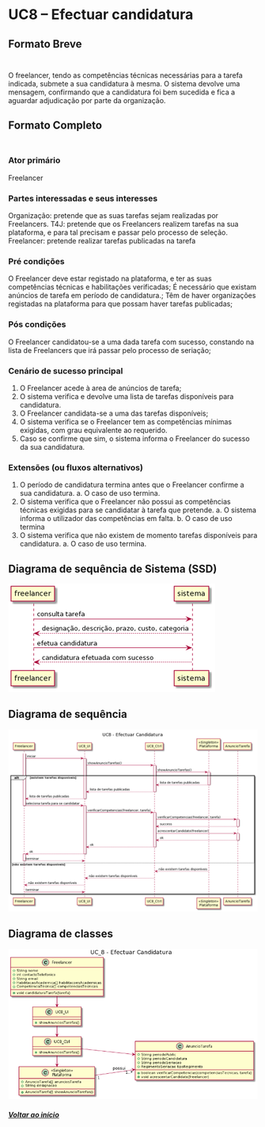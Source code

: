 # UC8 – Efectuar candidatura<br/>

## Formato Breve<br/><br/>
O freelancer, tendo as competências técnicas necessárias para a tarefa indicada, submete a sua candidatura à mesma. O sistema devolve uma mensagem, confirmando que a candidatura foi bem sucedida e fica a aguardar adjudicação por parte da organização.
## Formato Completo<br/><br/>
### Ator primário<br/>
Freelancer
### Partes interessadas e seus interesses<br/>
Organização: pretende que as suas tarefas sejam realizadas por Freelancers.
T4J: pretende que os Freelancers realizem tarefas na sua plataforma, e para tal precisam e passar pelo processo de seleção.
Freelancer: pretende realizar tarefas publicadas na tarefa
### Pré condições<br/>
O Freelancer deve estar registado na plataforma, e ter as suas competências técnicas e habilitações verificadas;
É necessário que existam anúncios de tarefa em período de candidatura.;
Têm de haver organizações registadas na plataforma para que possam haver tarefas publicadas;
### Pós condições<br/>
O Freelancer candidatou-se a uma dada tarefa com sucesso, constando na lista de Freelancers que irá passar pelo processo de seriação;
### Cenário de sucesso principal<br/>
1. O Freelancer acede à area de anúncios de tarefa;
2. O sistema verifica e devolve uma lista de tarefas disponíveis para candidatura.
3. O Freelancer candidata-se a uma das tarefas disponíveis;
4. O sistema verifica se o Freelancer tem as competências mínimas exigidas, com grau equivalente ao requerido.
5. Caso se confirme que sim, o sistema informa o Freelancer do sucesso da sua candidatura.
### Extensões (ou fluxos alternativos)<br/>
1.	O período de candidatura termina antes que o Freelancer confirme a sua candidatura.
a.	O caso de uso termina.
2.	O sistema verifica que o Freelancer não possui as competências técnicas exigidas para se candidatar à tarefa que pretende.
a.	O sistema informa o utilizador das competências em falta.
b.	O caso de uso termina
3.	O sistema verifica que não existem de momento tarefas disponíveis para candidatura.
a.	O caso de uso termina.

## Diagrama de sequência de Sistema (SSD)<br/>

![UC8_SSD.png](UC8_SSD.png)

## Diagrama de sequência<br/>

![UC8_DS.png](UC8_DS.png)

## Diagrama de classes<br/>

![UC8_DC.png](UC8_DC.png)

##### [Voltar ao início](https://github.com/ajorgesantosp/upskill_java1_g1/blob/main/README.md)